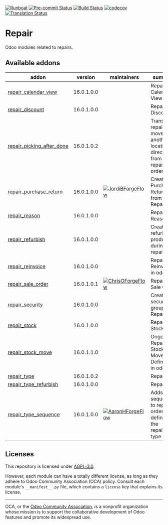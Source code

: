 
[![Runboat](https://img.shields.io/badge/runboat-Try%20me-875A7B.png)](https://runboat.odoo-community.org/builds?repo=OCA/repair&target_branch=16.0)
[![Pre-commit Status](https://github.com/OCA/repair/actions/workflows/pre-commit.yml/badge.svg?branch=16.0)](https://github.com/OCA/repair/actions/workflows/pre-commit.yml?query=branch%3A16.0)
[![Build Status](https://github.com/OCA/repair/actions/workflows/test.yml/badge.svg?branch=16.0)](https://github.com/OCA/repair/actions/workflows/test.yml?query=branch%3A16.0)
[![codecov](https://codecov.io/gh/OCA/repair/branch/16.0/graph/badge.svg)](https://codecov.io/gh/OCA/repair)
[![Translation Status](https://translation.odoo-community.org/widgets/repair-16-0/-/svg-badge.svg)](https://translation.odoo-community.org/engage/repair-16-0/?utm_source=widget)

<!-- /!\ do not modify above this line -->

# Repair

Odoo modules related to repairs.

<!-- /!\ do not modify below this line -->

<!-- prettier-ignore-start -->

[//]: # (addons)

Available addons
----------------
addon | version | maintainers | summary
--- | --- | --- | ---
[repair_calendar_view](repair_calendar_view/) | 16.0.1.0.0 |  | Repair Calendar View
[repair_discount](repair_discount/) | 16.0.1.0.0 |  | Repair Discount
[repair_picking_after_done](repair_picking_after_done/) | 16.0.1.0.2 |  | Transfer repaired move to another location directly from repaire order
[repair_purchase_return](repair_purchase_return/) | 16.0.1.0.0 | [![JordiBForgeFlow](https://github.com/JordiBForgeFlow.png?size=30px)](https://github.com/JordiBForgeFlow) | Create a Purchase Return from a Repair
[repair_reason](repair_reason/) | 16.0.1.0.0 |  | Repair Reason
[repair_refurbish](repair_refurbish/) | 16.0.1.0.0 |  | Create refurbished products during repair
[repair_reinvoice](repair_reinvoice/) | 16.0.1.0.0 |  | Repair Reinvoice in odoo
[repair_sale_order](repair_sale_order/) | 16.0.1.0.1 | [![ChrisOForgeFlow](https://github.com/ChrisOForgeFlow.png?size=30px)](https://github.com/ChrisOForgeFlow) | Repair To Sale Order
[repair_security](repair_security/) | 16.0.1.0.0 |  | Create security groups for Repair
[repair_stock](repair_stock/) | 16.0.1.0.0 |  | Repair Stock
[repair_stock_move](repair_stock_move/) | 16.0.1.1.0 |  | Ongoing Repair Stock Moves Definition in odoo
[repair_type](repair_type/) | 16.0.1.0.2 |  | Repair type
[repair_type_refurbish](repair_type_refurbish/) | 16.0.1.0.0 |  | Repair type
[repair_type_sequence](repair_type_sequence/) | 16.0.1.0.0 | [![AaronHForgeFlow](https://github.com/AaronHForgeFlow.png?size=30px)](https://github.com/AaronHForgeFlow) | Adds sequence to repair orders defined in the repairs's type

[//]: # (end addons)

<!-- prettier-ignore-end -->

## Licenses

This repository is licensed under [AGPL-3.0](LICENSE).

However, each module can have a totally different license, as long as they adhere to Odoo Community Association (OCA)
policy. Consult each module's `__manifest__.py` file, which contains a `license` key
that explains its license.

----
OCA, or the [Odoo Community Association](http://odoo-community.org/), is a nonprofit
organization whose mission is to support the collaborative development of Odoo features
and promote its widespread use.
